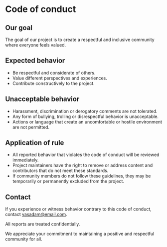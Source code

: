 # Code of conduct

## Our goal

The goal of our project is to create a respectful and inclusive community where everyone feels valued.

## Expected behavior

- Be respectful and considerate of others.
- Value different perspectives and experiences.
- Contribute constructively to the project.

## Unacceptable behavior

- Harassment, discrimination or derogatory comments are not tolerated.
- Any form of bullying, trolling or disrespectful behavior is unacceptable.
- Actions or language that create an uncomfortable or hostile environment are not permitted.


## Application of rule

- All reported behavior that violates the code of conduct will be reviewed immediately.
- Project maintainers have the right to remove or address content and contributors that do not meet these standards.
- If community members do not follow these guidelines, they may be temporarily or permanently excluded from the project.

## Contact

If you experience or witness behavior contrary to this code of conduct, contact vasadam@email.com.</br >

All reports are treated confidentially.</br >

We appreciate your commitment to maintaining a positive and respectful community for all.
